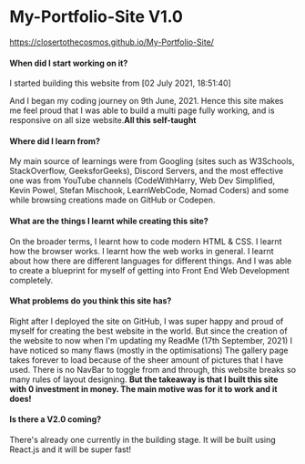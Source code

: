 # My-Portfolio-Site V1.0
https://closertothecosmos.github.io/My-Portfolio-Site/

<h4>When did I start working on it?</h4>
<p>I started building this website from [‎02 ‎July ‎2021, ‏‎18:51:40]</p>
<p>And I began my coding journey on 9th June, 2021. Hence this site makes me feel proud that I was able to build a multi page fully working, and is responsive on all size website.<strong>All this self-taught</strong></p>

<h4>Where did I learn from?</h4>
<p>My main source of learnings were from Googling (sites such as W3Schools, StackOverflow, GeeksforGeeks), Discord Servers, and the most effective one was from YouTube channels (CodeWithHarry, Web Dev Simplified, Kevin Powel, Stefan Mischook, LearnWebCode, Nomad Coders) and some while browsing creations made on GitHub or Codepen.</p>

<h4>What are the things I learnt while creating this site?</h4>
<p>On the broader terms, I learnt how to code  modern HTML & CSS. I learnt how the browser works. I learnt how the web works in general. I learnt about how there are different languages for different things. And I was able to create a blueprint for myself of getting into Front End Web Development completely.  </p>

<h4>What problems do you think this site has?</h4>
<p>Right after I deployed the site on GitHub, I was super happy and proud of myself for creating the best website in the world. But since the creation of the website to now when I'm updating my ReadMe (17th September, 2021) I have noticed so many flaws (mostly in the optimisations) The gallery page takes forever to load because of the sheer amount of pictures that I have used. There is no NavBar to toggle from and through, this website breaks so many rules of layout designing. <strong>But the takeaway is that I built this site with 0 investment in money. The main motive was for it to work and it does!</strong></p>

<h4>Is there a V2.0 coming?</h4>
<p>There's already one currently in the building stage. It will be built using React.js and it will be super fast!</p>

